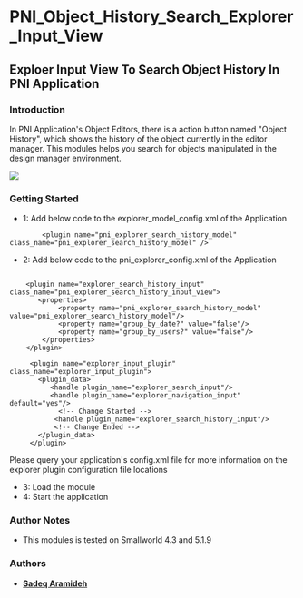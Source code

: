 # PNI_Object_History_Search_Explorer_Input_View

## Exploer Input View To Search Object History In PNI Application


### Introduction


In PNI Application's Object Editors, there is a action button named "Object History", which shows the history of the object currently in the editor manager. This modules helps you search for objects manipulated in the design manager environment.

![](https://github.com/Aramideh/PNI_Object_History_Search_Explorer_Input_View/blob/main/resources/Object_History_Search.png.png)




### Getting Started


* 1: Add below code to the explorer_model_config.xml of the Application
```
		<plugin name="pni_explorer_search_history_model"  class_name="pni_explorer_search_history_model" />
```
	
	
* 2: Add below code to the pni_explorer_config.xml of the Application
```	

	<plugin name="explorer_search_history_input" class_name="pni_explorer_search_history_input_view">
	   <properties>
			<property name="pni_explorer_search_history_model" value="pni_explorer_search_history_model"/>
			<property name="group_by_date?" value="false"/>
			<property name="group_by_users?" value="false"/>
        </properties>
	</plugin>	

     <plugin name="explorer_input_plugin"  class_name="explorer_input_plugin">
       <plugin_data>
          <handle plugin_name="explorer_search_input"/>
          <handle plugin_name="explorer_navigation_input" default="yes"/>
			<!-- Change Started -->
		   <handle plugin_name="explorer_search_history_input"/>
		   <!-- Change Ended -->			  
       </plugin_data>
     </plugin>

```
 Please query your application's config.xml file for more information on the explorer plugin configuration file locations

* 3: Load the module
* 4: Start the application


### Author Notes

 * This modules is tested on Smallworld 4.3 and 5.1.9 

### Authors
* [**Sadeq Aramideh**](https://github.com/Aramideh)



